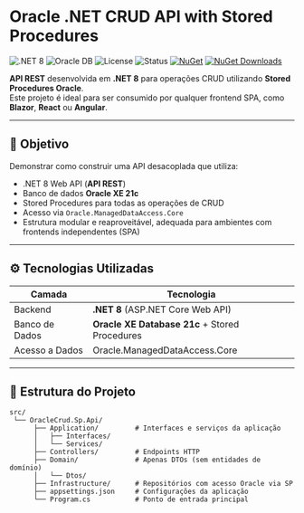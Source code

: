 # Oracle .NET CRUD API with Stored Procedures

![.NET 8](https://img.shields.io/badge/.NET-8.0-blueviolet?logo=dotnet)
![Oracle DB](https://img.shields.io/badge/Oracle-XE_21c-F80000?logo=oracle)
![License](https://img.shields.io/badge/license-MIT-green)
![Status](https://img.shields.io/badge/status-em%20desenvolvimento-yellow)
[![NuGet](https://img.shields.io/nuget/v/Flavio.Santos.NetCore.ObjectMapping.svg?label=object%20mapping)](https://www.nuget.org/packages/Flavio.Santos.NetCore.ObjectMapping/)
[![NuGet Downloads](https://img.shields.io/nuget/dt/Flavio.Santos.NetCore.ObjectMapping.svg?color=blue)](https://www.nuget.org/packages/Flavio.Santos.NetCore.ObjectMapping/)

**API REST** desenvolvida em **.NET 8** para operações CRUD utilizando **Stored Procedures Oracle**.  
Este projeto é ideal para ser consumido por qualquer frontend SPA, como **Blazor**, **React** ou **Angular**.

---

## 📌 Objetivo

Demonstrar como construir uma API desacoplada que utiliza:

- .NET 8 Web API (**API REST**)
- Banco de dados **Oracle XE 21c**
- Stored Procedures para todas as operações de CRUD
- Acesso via `Oracle.ManagedDataAccess.Core`
- Estrutura modular e reaproveitável, adequada para ambientes com frontends independentes (SPA)

---

## ⚙️ Tecnologias Utilizadas

| Camada         | Tecnologia                                     |
| -------------- | ---------------------------------------------- |
| Backend        | **.NET 8** (ASP.NET Core Web API)              |
| Banco de Dados | **Oracle XE Database 21c** + Stored Procedures |
| Acesso a Dados | Oracle.ManagedDataAccess.Core                  |

---

## 📁 Estrutura do Projeto

```text
src/
 └── OracleCrud.Sp.Api/
      ├── Application/         # Interfaces e serviços da aplicação
      │   ├── Interfaces/
      │   └── Services/
      ├── Controllers/         # Endpoints HTTP
      ├── Domain/              # Apenas DTOs (sem entidades de domínio)
      │   └── Dtos/
      ├── Infrastructure/      # Repositórios com acesso Oracle via SP
      ├── appsettings.json     # Configurações da aplicação
      └── Program.cs           # Ponto de entrada principal
```

